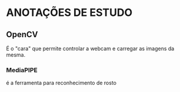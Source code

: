 # ANOTAÇÕES DE ESTUDO

## OpenCV

É o "cara" que permite controlar a webcam e carregar as imagens da mesma.

### MediaPIPE

é a ferramenta para reconhecimento de rosto 